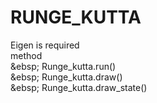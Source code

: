 # RUNGE_KUTTA
Eigen is required <br>
  method <br>
   &ebsp; Runge_kutta.run() <br>
   &ebsp; Runge_kutta.draw() <br>
   &ebsp; Runge_kutta.draw_state() 
